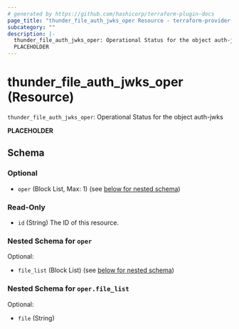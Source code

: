 ```yaml
---
# generated by https://github.com/hashicorp/terraform-plugin-docs
page_title: "thunder_file_auth_jwks_oper Resource - terraform-provider-thunder"
subcategory: ""
description: |-
  thunder_file_auth_jwks_oper: Operational Status for the object auth-jwks
  PLACEHOLDER
---
```


# thunder_file_auth_jwks_oper (Resource)

`thunder_file_auth_jwks_oper`: Operational Status for the object auth-jwks

__PLACEHOLDER__



<!-- schema generated by tfplugindocs -->
## Schema

### Optional

- `oper` (Block List, Max: 1) (see [below for nested schema](#nestedblock--oper))

### Read-Only

- `id` (String) The ID of this resource.

<a id="nestedblock--oper"></a>
### Nested Schema for `oper`

Optional:

- `file_list` (Block List) (see [below for nested schema](#nestedblock--oper--file_list))

<a id="nestedblock--oper--file_list"></a>
### Nested Schema for `oper.file_list`

Optional:

- `file` (String)


